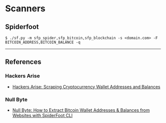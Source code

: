# Scanners

## Spiderfoot

```
$ ./sf.py -m sfp_spider,sfp_bitcoin,sfp_blockchain -s <domain.com> -F BITCOIN_ADDRESS,BITCOIN_BALANCE -q
```

---
## References

### Hackers Arise

- [Hackers Arise: Scraping Cryptocurrency Wallet Addresses and Balances](https://www.hackers-arise.com/post/open-source-intelligence-osint-scraping-cryptocurrency-wallet-addresses-and-balances)

### Null Byte

- [Null Byte: How to Extract Bitcoin Wallet Addresses & Balances from Websites with SpiderFoot CLI ](https://null-byte.wonderhowto.com/how-to/extract-bitcoin-wallet-addresses-balances-from-websites-with-spiderfoot-cli-0238107/)